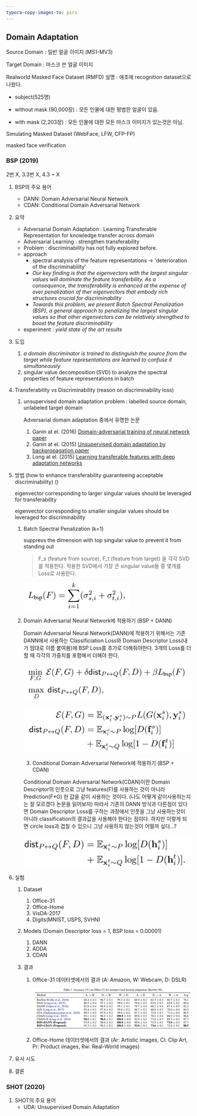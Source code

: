 ```yaml
---
typora-copy-images-to: pics
---
```


## Domain Adaptation 

Source Domain : 일반 얼굴 이미지 (MS1-MV3)

Target Domain : 마스크 쓴 얼굴 이미지 



Realworld Masked Face Dataset (RMFD) 설명 : 애초에 recognition dataset으로 나왔다.

- subject(525명) 

- without mask (90,000장) : 모든 인물에 대한 평범한 얼굴이 있음.
- with mask (2,203장) : 모든 인물에 대한 모든 마스크 이미지가 있는것은 아님.

Simulating Masked Dataset (WebFace, LFW, CFP-FP)

masked face verification

### BSP (2019)

2번 X, 3.3번 X, 4.3 ~ X

1. BSP의 주요 용어

   - DANN: Domain Adversarial Neural Network 
   - CDAN: Conditional Domain Adversarial Network

2. 요약

   - Adversarial Domain Adaptation : Learning Transferable Representation for knowledge transfer across domain
   - Adversarial Learning : strengthen transferability
   - Problem : discriminability has not fully explored before.
   - approach
     - spectral analysis of the feature representations -> 'deterioration of the discriminability'
     - *Our key finding is that the eigenvectors with the largest singular values will dominate the feature transferbility. As a consequence, the transferability is enhanced at the expense of over penalization of ther eigenvectors that embody rich structures crucial for discriminability*
     - *Towards this problem, we present Batch Spectral Penalization (BSP), a general approach to penalizing the largest singular values so that other eigenvectors can be relatively strengthed to boost the feature discriminability*
   - experiment : *yield state of the art results*

3. 도입

   1. *a domain discriminator is trained to distinguish the source from the target while feature representations are learned to confuse it simultaneously*
   2. singular value decomposition (SVD) to analyze the spectral properties of feature representations in batch

4. Transferability vs Discriminability (reason on discriminability loss)

   1. unsupervised domain adaptation problem : labelled source domain, unlabeled target domain

      Adversarial domain adaptation 중에서 유명한 논문

      1. Ganin at el. (2016) [Domain-adversarial training of neural network paper](https://scholar.google.com/scholar?hl=en&as_sdt=0%2C5&q=Domain-adversarial+training+of+neural+network&btnG=)
      2. Ganin at el. (2015) [Unsupervised domain adaptation by backpropagation paper](http://proceedings.mlr.press/v37/ganin15.html)
      3. Long at el. (2015) [Learning transferable features with deep adaptation networks](http://proceedings.mlr.press/v37/long15)

5. 방법 (how to enhance transferability guaranteeing acceptable discriminability) ()

   eigenvector corresponding to larger singular values should be leveraged for transferability

   eigenvector corresponding to smaller singular values should be leveraged for discriminability

   1. Batch Spectral Penalization (k=1)

      suppress the dimension with top singular value to prevent it from standing out

      > F_s (feature from source), F_t (feature from target) 을 각각 SVD를 적용한다. 적용한 SVD에서 가장 큰 singular value들 중 몇개를 Loss로 사용한다.

      ![image-20210803163324942](pics/image-20210803163324942.png)

   2. Domain Adversarial Neural Network에 적용하기 (BSP + DANN)

      Domain Adversarial Neural Network(DANN)에 적용하기 위해서는 기존 DANN에서 사용하는 Classificiation Loss와 Domain Descriptor Loss(내가 맘대로 이름 붙여봄)에 BSP Loss를 추가로 더해줘야한다. 3개의 Loss를 더할 때 각각의 가중치를 포함해서 더해야 한다.

      ![image-20210805182601469](pics/image-20210805182601469.png)

      ![image-20210805182615653](pics/image-20210805182615653.png)

      3.  Conditional Domain Adversarial Network에 적용하기 (BSP + CDAN)

         Conditional Domain Adversarial Network(CDAN)이란 Domain Descriptor의 인풋으로 그냥 features(F)를 사용하는 것이 아니라 Prediction(F*G) 한 값을 같이 사용하는 것이다. (나도 어떻게 같이사용하는지는 잘 모르겠다 논문을 읽어보자)  따라서 기존의 DANN 방식과 다른점이 있다면 Domain Descriptor Loss를 구하는 과정에서 인풋을 그냥 사용하는것이 아니라 classification의 결과값을 사용해야 한다는 점이다. 하지만 이렇게 되면 circle loss과 겹칠 수 있으니 그냥 사용하지 않는것이 어떨까 싶다...?

         ![image-20210805185226439](pics/image-20210805185226439.png)

6. 실험

   1. Dataset

      1. Office-31
      2. Office-Home
      3. VisDA-2017
      4. Digits(MNIST, USPS, SVHN)

   2. Models (Domain Descriptor loss = 1, BSP loss = 0.00001)

      1. DANN
      2. ADDA
      3. CDAN

   3. 결과

      1. Office-31 데이터셋에서의 결과 (A: Amazon, W: Webcam, D: DSLR)

         ![image-20210805190807678](pics/image-20210805190807678.png)

      2. Office-Home 데이터셋에서의 결과 (Ar: Artistic images, Cl: Clip Art, Pr: Product images, Rw: Real-World images)

7. 유사 시도

8. 결론



### SHOT (2020)

1. SHOT의 주요 용어
   - UDA: Unsupervised Domain Adaptation



